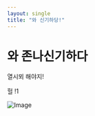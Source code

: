 ```yaml
---
layout: single
title: "와 신기하당!"
---
```


# 와 존나신기하다
열시뫼 해야지!

헐 !1

![Image](https://pbs.twimg.com/media/GIsINlebMAAlp4j?format=jpg&name=large)
